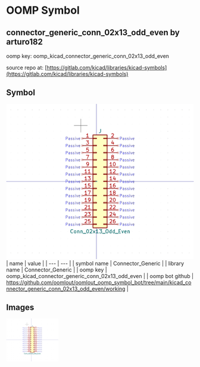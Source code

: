 # OOMP Symbol  
## connector_generic_conn_02x13_odd_even  by arturo182  
  
oomp key: oomp_kicad_connector_generic_conn_02x13_odd_even  
  
source repo at: [https://gitlab.com/kicad/libraries/kicad-symbols](https://gitlab.com/kicad/libraries/kicad-symbols)  
## Symbol  
  
[![working.png](working_600.png)](working.png)  
| name | value | 
| --- | --- | 
| symbol name | Connector_Generic | 
| library name | Connector_Generic | 
| oomp key | oomp_kicad_connector_generic_conn_02x13_odd_even | 
| oomp bot github | https://github.com/oomlout/oomlout_oomp_symbol_bot/tree/main/kicad_connector_generic_conn_02x13_odd_even/working | 
## Images  
  
[![working.png](working_140.png)](working.png)  

